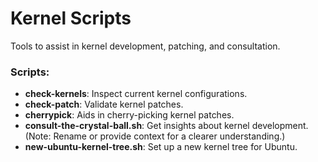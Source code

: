 # Kernel Scripts

Tools to assist in kernel development, patching, and consultation.

### Scripts:

- **check-kernels**: Inspect current kernel configurations.
- **check-patch**: Validate kernel patches.
- **cherrypick**: Aids in cherry-picking kernel patches.
- **consult-the-crystal-ball.sh**: Get insights about kernel development. (Note: Rename or provide context for a clearer understanding.)
- **new-ubuntu-kernel-tree.sh**: Set up a new kernel tree for Ubuntu.



